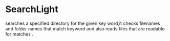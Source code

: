 # SearchLight
searches a specified directory for the given key word,it checks filenames and folder names that match keyword and also reads files that  are readable for matches .
